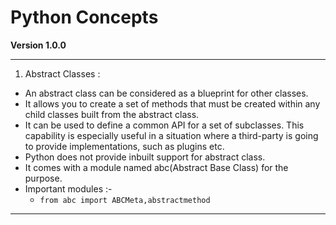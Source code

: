 # Python Concepts
**Version 1.0.0**
- - -
1. Abstract Classes :
  * An abstract class can be considered as a blueprint for other classes.
  * It allows you to create a set of methods that must be created within any child classes built from the abstract class.
  * It can be used to define a common API for a set of subclasses. This capability is especially useful in a situation where a third-party is going to provide implementations, such as plugins etc.
  * Python does not provide inbuilt support for abstract class.
  * It comes with a module named abc(Abstract Base Class) for the purpose.
  * Important modules :-
    * `from abc import ABCMeta,abstractmethod`
- - -
